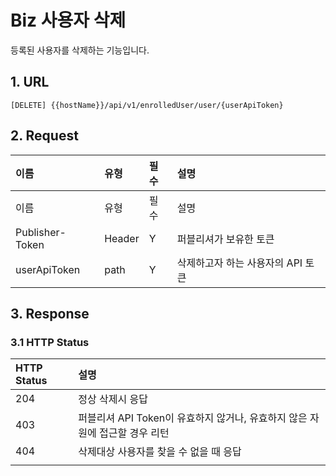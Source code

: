 # Biz 사용자 삭제

등록된 사용자를 삭제하는 기능입니다.

## 1. URL <a id="Biz&#xC0AC;&#xC6A9;&#xC790;&#xC0AD;&#xC81C;v1-1.URL"></a>

```text
[DELETE] {{hostName}}/api/v1/enrolledUser/user/{userApiToken}
```

## 2. Request <a id="Biz&#xC0AC;&#xC6A9;&#xC790;&#xC0AD;&#xC81C;v1-2.Request"></a>

| 이름 | 유형 | 필수 | 설명 |
| :--- | :--- | :--- | :--- |
| 이름 | 유형 | 필수 | 설명 |
| Publisher-Token | Header | Y | 퍼블리셔가 보유한 토큰 |
| userApiToken | path | Y | 삭제하고자 하는 사용자의 API 토큰 |

## 3. Response <a id="Biz&#xC0AC;&#xC6A9;&#xC790;&#xC0AD;&#xC81C;v1-3.Response"></a>

### 3.1 HTTP Status <a id="Biz&#xC0AC;&#xC6A9;&#xC790;&#xC0AD;&#xC81C;v1-3.1HTTPStatus"></a>

| HTTP Status | 설명 |
| :--- | :--- |
| 204 | 정상 삭제시 응답 |
| 403 | 퍼블리셔 API Token이 유효하지 않거나, 유효하지 않은 자원에 접근할 경우 리턴 |
| 404 | 삭제대상 사용자를 찾을 수 없을 때 응답 |
|  |  |

